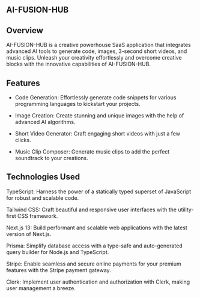 ## AI-FUSION-HUB

## Overview

AI-FUSION-HUB is a creative powerhouse SaaS application that integrates advanced AI tools to generate code, images, 3-second short videos, and music clips. Unleash your creativity effortlessly and overcome creative blocks with the innovative capabilities of AI-FUSION-HUB.


## Features

- Code Generation: Effortlessly generate code snippets for various programming languages to kickstart your projects.

- Image Creation: Create stunning and unique images with the help of advanced AI algorithms.

- Short Video Generator: Craft engaging short videos with just a few clicks.

- Music Clip Composer: Generate music clips to add the perfect soundtrack to your creations.

## Technologies Used


TypeScript: Harness the power of a statically typed superset of JavaScript for robust and scalable code.

Tailwind CSS: Craft beautiful and responsive user interfaces with the utility-first CSS framework.

Next.js 13: Build performant and scalable web applications with the latest version of Next.js.

Prisma: Simplify database access with a type-safe and auto-generated query builder for Node.js and TypeScript.

Stripe: Enable seamless and secure online payments for your premium features with the Stripe payment gateway.

Clerk: Implement user authentication and authorization with Clerk, making user management a breeze.

